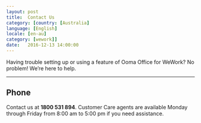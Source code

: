 ```yaml
---
layout: post
title:  Contact Us
category: [country: [Australia]
language: [English]
locale: [en-au]
category: [wework]]
date:   2016-12-13 14:00:00
---
```


Having trouble setting up or using a feature of Ooma Office for WeWork? No problem! We’re here to help.

* * *

## Phone

Contact us at **1800 531 894**. Customer Care agents are available Monday through Friday from 8:00 am to 5:00 pm if you need assistance.